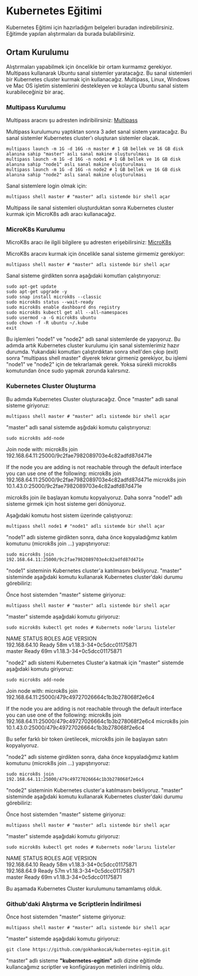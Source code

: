 # Kubernetes Eğitimi

Kubernetes Eğitimi için hazırladığım belgeleri buradan indirebilirsiniz. Eğitimde yapılan alıştırmaları da burada bulabilirsiniz.
## Ortam Kurulumu

Alıştırmaları yapabilmek için öncelikle bir ortam kurmamız gerekiyor. Multipass kullanarak Ubuntu sanal sistemler yaratacağız. Bu sanal sistemleri bir Kubernetes cluster kurmak için kullanacağız.
Multipass, Linux, Windows ve Mac OS işletim sistemlerini destekleyen ve kolayca Ubuntu sanal sistem kurabileceğiniz bir araç.

### Multipass Kurulumu
Multipass aracını şu adresten indiribilirsiniz:
[Multipass](https://multipass.run/)

Multipass kurulumunu yaptıktan sonra 3 adet sanal sistem yaratacağız. Bu sanal sistemler Kubernetes cluster'ı oluşturan sistemler olacak.

```shell
multipass launch -m 1G -d 16G -n master # 1 GB bellek ve 16 GB disk alanına sahip "master" aslı sanal makine oluşturulması
multipass launch -m 1G -d 16G -n node1 # 1 GB bellek ve 16 GB disk alanına sahip "node1" aslı sanal makine oluşturulması
multipass launch -m 1G -d 16G -n node2 # 1 GB bellek ve 16 GB disk alanına sahip "node2" aslı sanal makine oluşturulması
```

Sanal sistemlere login olmak için:

```shell
multipass shell master # "master" adlı sistemde bir shell açar
```

Multipass ile sanal sistemleri oluşturduktan sonra Kubernetes cluster kurmak için MicroK8s adlı aracı kullanacağız.

### MicroK8s Kurulumu
MicroK8s aracı ile ilgili bilgilere şu adresten erişebilirsiniz:
[MicroK8s](https://microk8s.io/)

MicroK8s aracını kurmak için öncelikle sanal sisteme girmemiz gerekiyor:

```shell
multipass shell master # "master" adlı sistemde bir shell açar
```

Sanal sisteme girdikten sonra aşağıdaki komutları çalıştırıyoruz:

```shell
sudo apt-get update
sudo apt-get upgrade -y
sudo snap install microk8s --classic
sudo microk8s status --wait-ready
sudo microk8s enable dashboard dns registry
sudo microk8s kubectl get all --all-namespaces
sudo usermod -a -G microk8s ubuntu
sudo chown -f -R ubuntu ~/.kube
exit
```

Bu işlemleri "node1" ve "node2" adlı sanal sistemlerde de yapıyoruz.
Bu adımda artık Kubernetes cluster kurulumu için sanal sistemlerimiz hazır durumda.
Yukarıdaki komutları çalıştırdıktan sonra shell'den çıkıp (exit) sonra "multipass shell master" diyerek tekrar girmeniz gerekiyor, bu işlemi "node1" ve "node2" için de tekrarlamak gerek. Yoksa sürekli microk8s komutundan önce sudo yapmak zorunda kalırsınız.

### Kubernetes Cluster Oluşturma

Bu adımda Kubernetes Cluster oluşturacağız. Önce "master" adlı sanal sisteme giriyoruz:

```shell
multipass shell master # "master" adlı sistemde bir shell açar
```

"master" adlı sanal sistemde aşğıdaki komutu çalıştırıyoruz:

```shell
sudo microk8s add-node
```

Join node with: microk8s join 192.168.64.11:25000/9c2fae7982089703e4c82adfd87d471e

If the node you are adding is not reachable through the default interface you can use one of the following:
 microk8s join 192.168.64.11:25000/9c2fae7982089703e4c82adfd87d471e
 microk8s join 10.1.43.0:25000/9c2fae7982089703e4c82adfd87d471e

microk8s join ile başlayan komutu kopyalıyoruz. Daha sonra "node1" adlı sisteme girmek için host sisteme geri dönüyoruz.

Aşağıdaki komutu host sistem üzerinde çalıştıyoruz:

```shell
multipass shell node1 # "node1" adlı sistemde bir shell açar
```

"node1" adlı sisteme girdikten sonra, daha önce kopyaladığımız katılım komutunu (microk8s join ...) yapıştırıyoruz:

```shell
sudo microk8s join 192.168.64.11:25000/9c2fae7982089703e4c82adfd87d471e
```

"node1" sisteminin Kubernetes cluster'a katılmasını bekliyoruz.
"master" sisteminde aşağıdaki komutu kullanarak Kubernetes cluster'daki durumu görebiliriz:

Önce host sistemden "master" sisteme giriyoruz:

```shell
multipass shell master # "master" adlı sistemde bir shell açar
```

"master" sistemde aşağıdaki komutu giriyoruz:

```shell
sudo microk8s kubectl get nodes # Kubernets node'larını listeler
```

NAME            STATUS   ROLES    AGE   VERSION  
192.168.64.10   Ready    <none>   58m   v1.18.3-34+0c5dcc01175871  
master          Ready    <none>   69m   v1.18.3-34+0c5dcc01175871  

"node2" adlı sistemi Kubernetes Cluster'a katmak için "master" sistemde aşağıdaki komutu giriyoruz:

```shell
sudo microk8s add-node
```
Join node with: microk8s join 192.168.64.11:25000/479c49727026664c1b3b278068f2e6c4

If the node you are adding is not reachable through the default interface you can use one of the following:
 microk8s join 192.168.64.11:25000/479c49727026664c1b3b278068f2e6c4
 microk8s join 10.1.43.0:25000/479c49727026664c1b3b278068f2e6c4

Bu sefer farklı bir token üretilecek, microk8s join ile başlayan satırı kopyalıyoruz.

"node2" adlı sisteme girdikten sonra, daha önce kopyaladığımız katılım komutunu (microk8s join ...) yapıştırıyoruz:

```shell
sudo microk8s join 192.168.64.11:25000/479c49727026664c1b3b278068f2e6c4
```

"node2" sisteminin Kubernetes cluster'a katılmasını bekliyoruz.
"master" sisteminde aşağıdaki komutu kullanarak Kubernetes cluster'daki durumu görebiliriz:

Önce host sistemden "master" sisteme giriyoruz:

```shell
multipass shell master # "master" adlı sistemde bir shell açar
```

"master" sistemde aşağıdaki komutu giriyoruz:

```shell
sudo microk8s kubectl get nodes # Kubernets node'larını listeler
```

NAME            STATUS   ROLES    AGE   VERSION  
192.168.64.10   Ready    <none>   58m   v1.18.3-34+0c5dcc01175871  
192.168.64.9    Ready    <none>   57m   v1.18.3-34+0c5dcc01175871  
master          Ready    <none>   69m   v1.18.3-34+0c5dcc01175871  

Bu aşamada Kubernetes Cluster kurulumunu tamamlamış olduk.

### Github'daki Alıştırma ve Scriptlerin İndirilmesi

Önce host sistemden "master" sisteme giriyoruz:

```shell
multipass shell master # "master" adlı sistemde bir shell açar
```

"master" sistemde aşağıdaki komutu giriyoruz:

```shell
git clone https://github.com/gokhankocak/kubernetes-egitim.git
```

"master" adlı sisteme **"kubernetes-egitim"** adlı dizine eğitimde kullancağımız scriptler ve konfigürasyon metinleri indirilmiş oldu.
